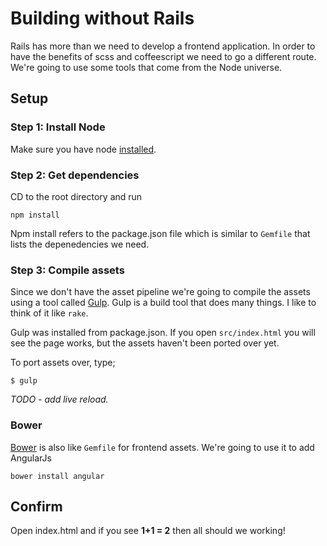 # Building without Rails

Rails has more than we need to develop a frontend application.
In order to have the benefits of scss and coffeescript we need to go a different route. We're going to use some tools that come from the Node universe.

## Setup
### Step 1: Install Node
Make sure you have node [installed](http://nodejs.org/).


### Step 2: Get dependencies

CD to the root directory and run

    npm install

Npm install refers to the package.json file which is similar to `Gemfile` that lists the depenedencies we need.

### Step 3: Compile assets
Since we don't have the asset pipeline we're going to compile the assets using a tool called [Gulp](http://gulpjs.com/). Gulp is a build tool that does many things. I like to think of it like `rake`.

Gulp was installed from package.json. If you open `src/index.html` you will see the page works, but the assets haven't been ported over yet.

To port assets over, type;

    $ gulp

_TODO - add live reload._

### Bower
[Bower](http://bower.io/) is also like `Gemfile` for frontend assets. We're going to use it to add AngularJs

    bower install angular

## Confirm

Open index.html and if you see **1+1 = 2** then all should we working!
